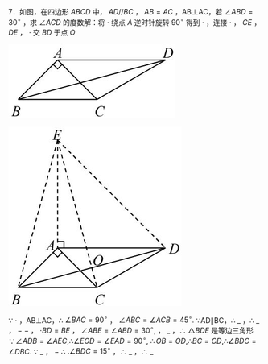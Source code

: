 7．如图，在四边形 $A B C D$ 中， $A D / / B C$ ， $A B { = } A C$ ，AB⊥AC，若 $\angle A B D = 3 0 ^ { \circ }$ ，求 $\angle A C D$ 的度数解：将 $\cdot$ 绕点 $A$ 逆时针旋转 $9 0 ^ { \circ }$ 得到 $\cdot$ ，连接 $\cdot$ ， $C E$ ， $D E$ ， $\cdot$ 交 $B D$ 于点 $O$

![](<../../qs_image_DB/专题1-1_一网打尽全等三角形模型_·十个模型（解析版）/f4bc6908929d5091c5528414b2a248dc894deae08606721a421e1acb20673f55.jpg>)

![](<../../qs_image_DB/专题1-1_一网打尽全等三角形模型_·十个模型（解析版）/91f6a461098ec3de8b36ec44b01ff47f9561af15c45d016fc625c974ac07ca16.jpg>)

∵ $\cdot$ ，AB⊥AC，∴ $\angle B A C = 9 0 ^ { \circ }$ ， $\angle A B C = \angle A C B = 4 5 ^ { \circ } .$ ∵AD∥BC，∴ $\_$ ，∴ $\_$ ， $-$ $-$ ， $\cdot B D { = } B E$ ， $\angle A B E = \angle A B D = 3 0 ^ { \circ } ,$ ， $\_$ ，∴ $\triangle B D E$ 是等边三角形 $\because \angle A D B = \angle A E C , \therefore \angle E O D = \angle E A D = 9 0 ^ { \circ } ,$ $\therefore O B = O D , \therefore B C = C D , \therefore \angle B D C = \angle D B C .$ ∵ $\_$ ， $-$ ∴ $. \angle B D C = 1 5 ^ { \circ }$ ，∴ $\_$ ，∴ $\_$
